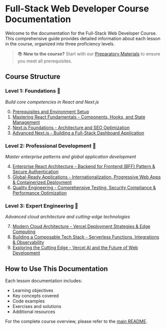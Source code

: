 # Full-Stack Web Developer Course Documentation

Welcome to the documentation for the Full-Stack Web Developer Course. This comprehensive guide provides detailed information about each lesson in the course, organized into three proficiency levels.

> 📚 **New to the course?** Start with our [Preparatory Materials](./lesson-0-elementary.md) to ensure you meet all prerequisites.

## Course Structure

### Level 1: Foundations 🌱

_Build core competencies in React and Next.js_

0. [Prerequisites and Environment Setup](./lesson-0-elementary.md)
1. [Mastering React Fundamentals - Components, Hooks, and State Management](./lesson-1-react-fundamentals.md)
2. [Next.js Foundations - Architecture and SEO Optimization](./lesson-2-nextjs-basics.md)
3. [Advanced Next.js - Building a Full-Stack Dashboard Application](./lesson-3-nextjs-full.md)

### Level 2: Professional Development 🚀

_Master enterprise patterns and global application development_

4. [Enterprise React Architecture - Backend for Frontend (BFF) Pattern & Secure Authentication](./lesson-4-enterprise-react-1.md)
5. [Global-Ready Applications - Internationalization, Progressive Web Apps & Containerized Deployment](./lesson-5-enterprise-react-2.md)
6. [Quality Engineering - Comprehensive Testing, Security Compliance & Performance Optimization](./lesson-6-qa-testing.md)

### Level 3: Expert Engineering 🎯

_Advanced cloud architecture and cutting-edge technologies_

7. [Modern Cloud Architecture - Vercel Deployment Strategies & Edge Computing](./lesson-7-vercel-1.md)
8. [Building a Composable Tech Stack - Serverless Functions, Integrations & Observability](./lesson-8-vercel-2.md)
9. [Exploring the Cutting Edge - Vercel AI and the Future of Web Development](./lesson-9-bonus-v0.md)

## How to Use This Documentation

Each lesson documentation includes:

- Learning objectives
- Key concepts covered
- Code examples
- Exercises and solutions
- Additional resources

For the complete course overview, please refer to the [main README](../README.md).
